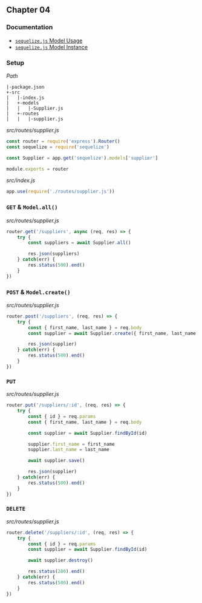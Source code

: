 ## Chapter 04

### Documentation

- [`sequelize.js` Model Usage](http://docs.sequelizejs.com/manual/tutorial/models-usage.html)
- [`sequelize.js` Model Instance](http://docs.sequelizejs.com/manual/tutorial/instances.html)

### Setup

*Path*

```
|-package.json
+-src
|   |-index.js
|   +-models
|   |   |-Supplier.js
|   +-routes
|   |   |-supplier.js
```

*src/routes/supplier.js*

```js
const router = require('express').Router()
const sequelize = require('sequelize')

const Supplier = app.get('sequelize').models['supplier']

module.exports = router
```

*src/index.js*

```js
app.use(require('./routes/supplier.js'))
```

### `GET` & `Model.all()`

*src/routes/supplier.js*

```js
router.get('/suppliers', async (req, res) => {
    try {
        const suppliers = await Supplier.all()

        res.json(suppliers)
    } catch(err) {
        res.status(500).end()
    }
})
```

### `POST` & `Model.create()`

*src/routes/supplier.js*

```js
router.post('/suppliers', (req, res) => {
    try {
        const { first_name, last_name } = req.body
        const supplier = await Supplier.create({ first_name, last_name })

        res.json(supplier)
    } catch(err) {
        res.status(500).end()
    }
})
```

### `PUT`

*src/routes/supplier.js*

```js
router.put('/suppliers/:id', (req, res) => {
    try {
        const { id } = req.params
        const { first_name, last_name } = req.body

        const supplier = await Supplier.findById(id)

        supplier.first_name = first_name
        supplier.last_name = last_name

        await supplier.save()

        res.json(supplier)
    } catch(err) {
        res.status(500).end()
    }
})
```

### `DELETE`

*src/routes/supplier.js*

```js
router.delete('/suppliers/:id', (req, res) => {
    try {
        const { id } = req.params
        const supplier = await Supplier.findById(id)

        await supplier.destroy()

        res.status(200).end()
    } catch(err) {
        res.status(500).end()
    }
})
```
